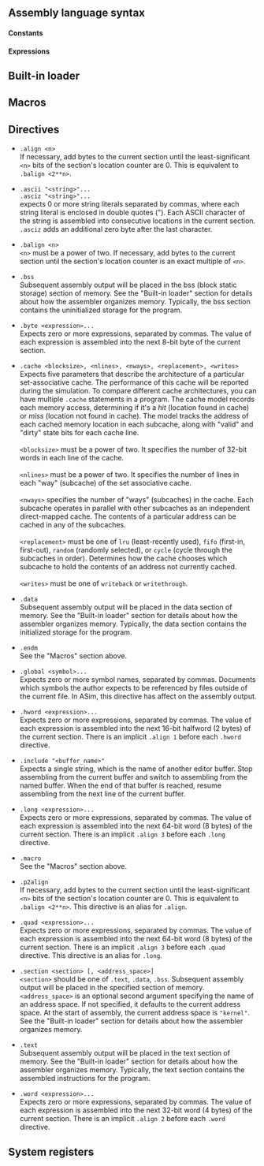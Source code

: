 ## Assembly language syntax

#### Constants

#### Expressions

## Built-in loader

## Macros

## Directives

* `.align <n>`<br>
If necessary, add bytes to the current section until the least-significant
`<n>` bits of the section's location counter are 0.  This is equivalent to
`.balign <2**n>`.

* `.ascii "<string>"...`<br>
`.asciz "<string>"...`<br>
expects 0 or more string literals separated by commas, where each
string literal is enclosed in double quotes ("). Each ASCII character
of the string is assembled into consecutive locations in the current
section.  `.asciz` adds an additional zero byte after the last
character.

* `.balign <n>`<br>
`<n>` must be a power of two.  If necessary, add bytes to the current
section until the section's location counter is an exact multiple of
`<n>`.

* `.bss`<br>
Subsequent assembly output will be placed in the bss (block static
storage) section of memory.  See the "Built-in loader" section for
details about how the assembler organizes memory.  Typically, the
bss section contains the uninitialized storage for the program.

* `.byte <expression>...`<br>
Expects zero or more expressions, separated by commas.  The value of
each expression is assembled into the next 8-bit byte of the current section.

* `.cache <blocksize>, <nlines>, <nways>, <replacement>, <writes>`<br>
Expects five parameters that describe the architecture of a particular
set-associative cache.  The performance of this cache will be reported
during the simulation.  To compare different cache architectures, you
can have multiple `.cache` statements in a program.  The cache model
records each memory access, determining if it's a *hit* (location found
in cache) or *miss* (location not found in cache).  The model tracks the
address of each cached memory location in each subcache, along with
"valid" and "dirty" state bits for each cache line.<br><br>
`<blocksize>` must be a power of two.  It specifies the number of
32-bit words in each line of the cache.<br><br>
`<nlines>` must be a power of two.  It specifies the number of lines
in each "way" (subcache) of the set associative cache.<br><br>
`<nways>` specifies the number of "ways" (subcaches) in the cache.
Each subcache operates in parallel with other subcaches as an
independent direct-mapped cache.  The contents of a particular address
can be cached in any of the subcaches.<br><br>
`<replacement>` must be one of `lru` (least-recently used), `fifo`
(first-in, first-out), `random` (randomly selected), or `cycle` (cycle
through the subcaches in order).  Determines how the cache chooses
which subcache to hold the contents of an address not currently
cached.<br><br>
`<writes>` must be one of `writeback` or `writethrough`.

* `.data`<br>
Subsequent assembly output will be placed in the data
section of memory.  See the "Built-in loader" section for
details about how the assembler organizes memory.  Typically,
the data section contains the initialized storage for the
program.

* `.endm`<br>
See the "Macros" section above.

* `.global <symbol>...`<br>
Expects zero or more symbol names, separated by commas.  Documents
which symbols the author expects to be referenced by files outside
of the current file.  In ASim, this directive has affect on the
assembly output.

* `.hword <expression>...`<br>
Expects zero or more expressions, separated by commas.  The value of
each expression is assembled into the next 16-bit halfword (2 bytes)
of the current section.  There is an implicit `.align 1` before each
`.hword` directive.

* `.include "<buffer_name>"`<br>
Expects a single string, which is the name of another editor buffer.
Stop assembling from the current buffer and switch to assembling from
the named buffer.  When the end of that buffer is reached, resume
assembling from the next line of the current buffer.

* `.long <expression>...`<br>
Expects zero or more expressions, separated by commas.  The value of
each expression is assembled into the next 64-bit word (8 bytes)
of the current section.  There is an implicit `.align 3` before each
`.long` directive.

* `.macro`<br>
See the "Macros" section above.

* `.p2align`<br>
If necessary, add bytes to the current section until the least-significant
`<n>` bits of the section's location counter are 0.  This is equivalent to
`.balign <2**n>`.  This directive is an alias for `.align`.

* `.quad <expression>...`<br>
Expects zero or more expressions, separated by commas.  The value of
each expression is assembled into the next 64-bit word (8 bytes)
of the current section.  There is an implicit `.align 3` before each
`.quad` directive.  This directive is an alias for `.long`.

* `.section <section> [, <address_space>]`<br>
`<section>` should be one of `.text`, `.data`, `.bss`.  Subsequent
assembly output will be placed in the specified section of memory.
`<address_space>` is an optional second argument specifying the
name of an address space.  If not specified, it defaults to the
current address space.  At the start of assembly, the current
address space is `"kernel"`.  See the "Built-in loader" section for
details about how the assembler organizes memory.

* `.text`<br>
Subsequent assembly output will be placed in the text
section of memory.  See the "Built-in loader" section for
details about how the assembler organizes memory.  Typically,
the text section contains the assembled instructions for the
program.

* `.word <expression>...`<br>
Expects zero or more expressions, separated by commas.  The value of
each expression is assembled into the next 32-bit word (4 bytes)
of the current section.  There is an implicit `.align 2` before each
`.word` directive.

## System registers
